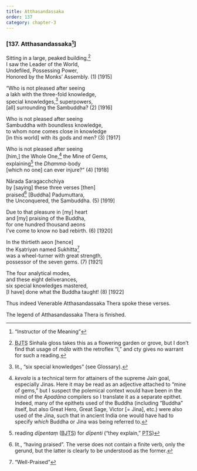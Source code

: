 ```yaml
---
title: Atthasandassaka
order: 137
category: chapter-3
---
```


### \[137. Atthasandassaka[^1]\]

Sitting in a large, peaked building,[^2]  
I saw the Leader of the World,  
Undefiled, Possessing Power,  
Honored by the Monks’ Assembly. (1) \[1915\]

“Who is not pleased after seeing  
a lakh with the three-fold knowledge,  
special knowledges,[^3] superpowers,  
\[all\] surrounding the Sambuddha? (2) \[1916\]

Who is not pleased after seeing  
Sambuddha with boundless knowledge,  
to whom none comes close in knowledge  
\[in this world\] with its gods and men? (3) \[1917\]

Who is not pleased after seeing  
\[him,\] the Whole One,[^4] the Mine of Gems,  
explaining[^5] the *Dhamma*-body  
\[which no one\] can ever injure?” (4) \[1918\]

Nārada Saraga<span class="diacritics" data-state="on">c</span><span class="no-diacritics" data-state="off">ch</span>chiya  
by \[saying\] these three verses \[then\]  
praised[^6] \[Buddha\] Padumuttara,  
the Unconquered, the Sambuddha. (5) \[1919\]

Due to that pleasure in \[my\] heart  
and \[my\] praising of the Buddha,  
for one hundred thousand aeons  
I’ve come to know no bad rebirth. (6) \[1920\]

In the thirtieth aeon \[hence\]  
the Kṣatriyan named Sukhitta[^7]  
was a wheel-turner with great strength,  
possessor of the seven gems. (7) \[1921\]

The four analytical modes,  
and these eight deliverances,  
six special knowledges mastered,  
\[I have\] done what the Buddha taught! (8) \[1922\]

Thus indeed Venerable Atthasandassaka Thera spoke these verses.

The legend of Atthasandassaka Thera is finished.

[^1]: “Instructor of the Meaning”

[^2]: <abbr title="Buddha Jayanthi Tripitaka Series">BJTS</abbr> Sinhala gloss takes this as a flowering garden or grove, but I don’t find that usage of *māḷa* with the retroflex “l,” and cty gives no warrant for such a reading.

[^3]: lit., “six special knowledges” (see Glossary).

[^4]: *kevala* is a technical term for attainers of the supreme Jain goal, especially Jinas. Here it may be read as an adjective attached to “mine of gems,” but I suspect the polemical context would have been in the mind of the *Apadāna* compilers so I translate it as a separate epithet. Indeed, many of the epithets used of the Buddha (including “Buddha” itself, but also Great Hero, Great Sage, Victor \[= Jina\], etc.) were also used of the Jina, such that in ancient India one would have had to specify *which* Buddha or Jina was being referred to.

[^5]: reading *dīpentaṃ* (<abbr title="Buddha Jayanthi Tripitaka Series">BJTS</abbr>) for *dīpenti* (“they explain,” <abbr title="Pali Text Society">PTS</abbr>)

[^6]: lit., “having praised”. The verse does not contain a finite verb, only the gerund, but the latter is clearly to be understood as the former.

[^7]: “Well-Praised”
